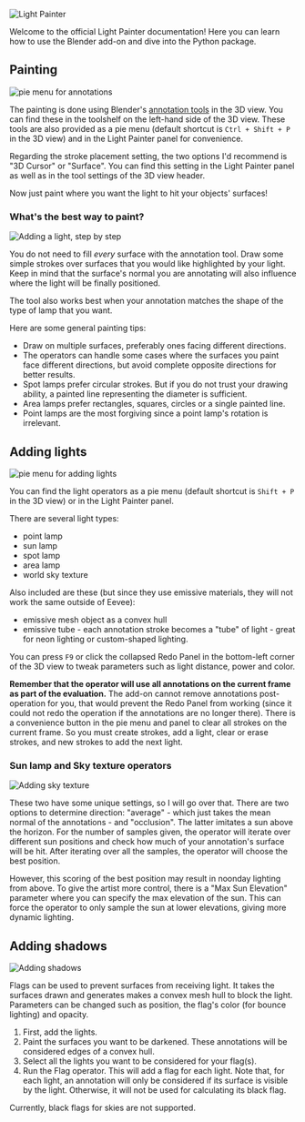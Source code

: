![Light Painter](/assets/logo.png)

Welcome to the official Light Painter documentation!
Here you can learn how to use the Blender add-on and dive into the Python package.

## Painting

![pie menu for annotations](/assets/pie_menu_paint.png)

The painting is done using Blender's
[annotation tools](https://docs.blender.org/manual/en/latest/interface/annotate_tool.html)
in the 3D view.
You can find these in the toolshelf on the left-hand side of the 3D view.
These tools are also provided as a pie menu
(default shortcut is `Ctrl + Shift + P` in the 3D view)
and in the Light Painter panel for convenience.

Regarding the stroke placement setting,
the two options I'd recommend is "3D Cursor" or "Surface".
You can find this setting in the Light Painter panel as well
as in the tool settings of the 3D view header.

Now just paint where you want the light to hit your objects' surfaces!

### What's the best way to paint?

![Adding a light, step by step](/assets/painting_steps.gif)

You do not need to fill _every_ surface with the annotation tool.
Draw some simple strokes over surfaces that you would like highlighted by your light.
Keep in mind that the surface's normal you are annotating
will also influence where the light will be finally positioned.

The tool also works best
when your annotation matches the shape of the type of lamp that you want.

Here are some general painting tips:

- Draw on multiple surfaces, preferably ones facing different directions.
- The operators can handle some cases where the surfaces you paint face different directions,
  but avoid complete opposite directions for better results.
- Spot lamps prefer circular strokes.
  But if you do not trust your drawing ability,
  a painted line representing the diameter is sufficient.
- Area lamps prefer rectangles, squares, circles or a single painted line.
- Point lamps are the most forgiving since a point lamp's rotation is irrelevant.

## Adding lights

![pie menu for adding lights](/assets/pie_menu_light.png)

You can find the light operators as a pie menu
(default shortcut is `Shift + P` in the 3D view)
or in the Light Painter panel.

There are several light types:

- point lamp
- sun lamp
- spot lamp
- area lamp
- world sky texture

Also included are these (but since they use emissive materials,
they will not work the same outside of Eevee):

- emissive mesh object as a convex hull
- emissive tube - each annotation stroke becomes a "tube" of light -
  great for neon lighting or custom-shaped lighting.

You can press `F9` or click the collapsed Redo Panel in the bottom-left corner of the 3D view
to tweak parameters such as light distance, power and color.

**Remember that the operator will use all annotations on
the current frame as part of the evaluation.**
The add-on cannot remove annotations post-operation for you, 
that would prevent the Redo Panel from working
(since it could not redo the operation if the annotations are no longer there).
There is a convenience button in the pie menu and panel
to clear all strokes on the current frame.
So you must create strokes, add a light, clear or erase strokes,
and new strokes to add the next light.

### Sun lamp and Sky texture operators

![Adding sky texture](/assets/sky_texture.gif)

These two have some unique settings, so I will go over that.
There are two options to determine direction: "average" -
which just takes the mean normal of the annotations -
and "occlusion". The latter imitates a sun above the horizon.
For the number of samples given, the operator will iterate over different sun positions
and check how much of your annotation's surface will be hit.
After iterating over all the samples, the operator will choose the best position.

However, this scoring of the best position may result in noonday lighting from above.
To give the artist more control, there is a "Max Sun Elevation" parameter
where you can specify the max elevation of the sun.
This can force the operator to only sample the sun at lower elevations,
giving more dynamic lighting.

## Adding shadows

![Adding shadows](/assets/shadow_card.gif)

Flags can be used to prevent surfaces from receiving light.
It takes the surfaces drawn and generates makes a convex mesh hull to block the light.
Parameters can be changed such as position, the flag's color (for bounce lighting) and opacity.

1. First, add the lights.
2. Paint the surfaces you want to be darkened.
   These annotations will be considered edges of a convex hull.
3. Select all the lights you want to be considered for your flag(s).
4. Run the Flag operator. This will add a flag for each light.
   Note that, for each light, an annotation will only be considered if its surface is visible by the light.
   Otherwise, it will not be used for calculating its black flag.

Currently, black flags for skies are not supported.